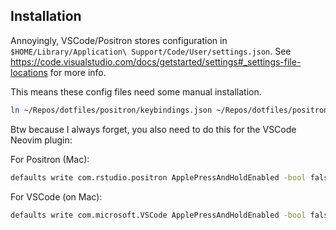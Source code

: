 ## Installation

Annoyingly, VSCode/Positron stores configuration in `$HOME/Library/Application\ Support/Code/User/settings.json`. See
<https://code.visualstudio.com/docs/getstarted/settings#_settings-file-locations> for more info.

This means these config files need some manual installation.

``` bash
ln ~/Repos/dotfiles/positron/keybindings.json ~/Repos/dotfiles/positron/keybindings.json .
```

Btw because I always forget, you also need to do this for the VSCode Neovim plugin:

For Positron (Mac):
``` bash
defaults write com.rstudio.positron ApplePressAndHoldEnabled -bool false
```

For VSCode (on Mac):
``` bash
defaults write com.microsoft.VSCode ApplePressAndHoldEnabled -bool false
```
